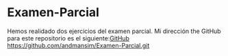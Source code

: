 # Examen-Parcial
Hemos realidado dos ejercicios del examen parcial. Mi dirección the GitHub para este repositorio es el siguiente:[GitHub](https://github.com/andmansim/Examen-Parcial.git)
https://github.com/andmansim/Examen-Parcial.git
